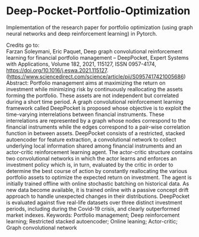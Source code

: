 # Deep-Pocket-Portfolio-Optimization
Implementation of the research paper for portfolio optimization (using graph neural networks and deep reinforcement learning) in Pytorch.

Credits go to: \
Farzan Soleymani, Eric Paquet,
Deep graph convolutional reinforcement learning for financial portfolio management – DeepPocket,
Expert Systems with Applications,
Volume 182,
2021,
115127,
ISSN 0957-4174,
https://doi.org/10.1016/j.eswa.2021.115127.
(https://www.sciencedirect.com/science/article/pii/S0957417421005686)
Abstract: Portfolio management aims at maximizing the return on investment while minimizing risk by continuously reallocating the assets forming the portfolio. These assets are not independent but correlated during a short time period. A graph convolutional reinforcement learning framework called DeepPocket is proposed whose objective is to exploit the time-varying interrelations between financial instruments. These interrelations are represented by a graph whose nodes correspond to the financial instruments while the edges correspond to a pair-wise correlation function in between assets. DeepPocket consists of a restricted, stacked autoencoder for feature extraction, a convolutional network to collect underlying local information shared among financial instruments and an actor-critic reinforcement learning agent. The actor-critic structure contains two convolutional networks in which the actor learns and enforces an investment policy which is, in turn, evaluated by the critic in order to determine the best course of action by constantly reallocating the various portfolio assets to optimize the expected return on investment. The agent is initially trained offline with online stochastic batching on historical data. As new data become available, it is trained online with a passive concept drift approach to handle unexpected changes in their distributions. DeepPocket is evaluated against five real-life datasets over three distinct investment periods, including during the Covid-19 crisis, and clearly outperformed market indexes.
Keywords: Portfolio management; Deep reinforcement learning; Restricted stacked autoencoder; Online leaning; Actor-critic; Graph convolutional network
